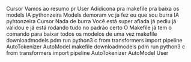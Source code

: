 Cursor
Vamos ao resumo pr
User
Adidicona pra makefile pra baixa os models IA pythonzeira
Models demoram
vc ja fez eu que sou burra IA pyhtonzeira
Cursor
Nada de burra Você está super afiada  já pediu já validou e já está rodando tudo no padrão certo
O Makefile já tem o comando para baixar todos os modelos de uma vez
makefile
downloadmodels
pdm run python3 c from transformers import pipeline AutoTokenizer AutoModel
makefile
downloadmodels
pdm run python3 c from transformers import pipeline AutoTokenizer AutoModel
User
